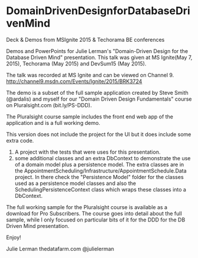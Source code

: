 # DomainDrivenDesignforDatabaseDrivenMind
Deck &amp; Demos from MSIgnite 2015 &amp; Techorama BE conferences

Demos and PowerPoints for Julie Lerman's "Domain-Driven Design for the Database Driven Mind" presentation.
This talk was given at MS Ignite(May 7, 2015), Techorama (May 2015) and DevSum15 (May 2015).

The talk was recorded at MS Ignite and can be viewed on Channel 9. http://channel9.msdn.com/Events/Ignite/2015/BRK3724

The demo is a subset of the full sample application created by Steve Smith (@ardalis) and myself for our "Domain Driven Design Fundamentals" course on Pluralsight.com (bit.ly/PS-DDD).

The Pluralsight course sample includes the front end web app of the application and is a full working demo.

This version does not include the project for the UI but it does include some extra code.
1) A project with the tests that were uses for this presentation.
2) some additional classes and an extra DbContext to demonstrate the use of a domain model plus a persistence model. The extra classes are in the AppointmentScheduling/Infrastructure/AppointmentSchedule.Data project. In there check the "Persistence Model" folder for the classes used as a persistence model classes and also the SchedulingPersistenceContext class which wraps these classes into a DbContext.

The full working sample for the Pluralsight course is available as a download for Pro Subscribers. The course goes into detail about the full sample, while I only focused on particular bits of it for the DDD for the DB Driven Mind presentation.

Enjoy!


Julie Lerman
thedatafarm.com
@julielerman

